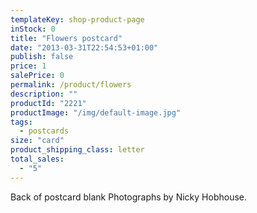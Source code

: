 ```yaml
---
templateKey: shop-product-page
inStock: 0
title: "Flowers postcard"
date: "2013-03-31T22:54:53+01:00"
publish: false
price: 1
salePrice: 0
permalink: /product/flowers
description: ""
productId: "2221"
productImage: "/img/default-image.jpg"
tags:
  - postcards
size: "card"
product_shipping_class: letter
total_sales:
  - "5"
---
```


Back of postcard blank Photographs by Nicky Hobhouse.
